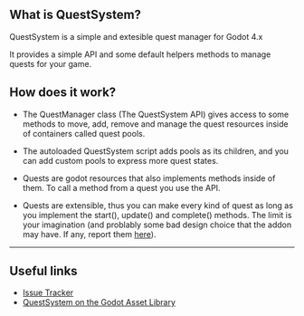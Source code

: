 ## What is QuestSystem?

QuestSystem is a simple and extesible quest manager for Godot 4.x

It provides a simple API and some default helpers methods to manage quests for your game.

## How does it work?

* The QuestManager class (The QuestSystem API) gives access to some methods to move, add, remove and manage the quest resources inside of containers called quest pools.

* The autoloaded QuestSystem script adds pools as its children, and you can add custom pools to express more quest states. 

* Quests are godot resources that also implements methods inside of them.
To call a method from a quest you use the API.

* Quests are extensible, thus you can make every kind of quest as long as you implement the start(), update() and complete() methods. The limit is your imagination (and problably some bad design choice that the addon may have. If any, report them [here](https://github.com/shomykohai/quest-system/issues)).

------------
## Useful links

* [Issue Tracker](https://github.com/shomykohai/quest-system/issues)
* [QuestSystem on the Godot Asset Library](https://godotengine.org/asset-library/asset/2516)